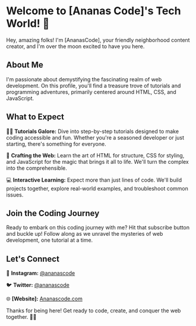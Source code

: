 
# Welcome to [Ananas Code]'s Tech World! 🚀

Hey, amazing folks! I'm [AnanasCode], your friendly neighborhood content creator, and I'm over the moon excited to have you here.

## About Me

I'm passionate about demystifying the fascinating realm of web development. On this profile, you'll find a treasure trove of tutorials and programming adventures, primarily centered around HTML, CSS, and JavaScript.

## What to Expect

👨‍💻 **Tutorials Galore:** Dive into step-by-step tutorials designed to make coding accessible and fun. Whether you're a seasoned developer or just starting, there's something for everyone.

🎨 **Crafting the Web:** Learn the art of HTML for structure, CSS for styling, and JavaScript for the magic that brings it all to life. We'll turn the complex into the comprehensible.

💻 **Interactive Learning:** Expect more than just lines of code. We'll build projects together, explore real-world examples, and troubleshoot common issues.

## Join the Coding Journey

Ready to embark on this coding journey with me? Hit that subscribe button and buckle up! Follow along as we unravel the mysteries of web development, one tutorial at a time.

## Let's Connect


📸 **Instagram:** [@ananascode](instagram.com/ananascode)

🐦 **Twitter:** [@ananascode](twitter.com/ananascode)

🌐 **[Website]:** [Ananascode.com](ananascode.com)

Thanks for being here! Get ready to code, create, and conquer the web together. 🚀✨
